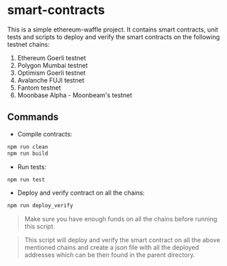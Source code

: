 # smart-contracts

This is a simple ethereum-waffle project. It contains smart contracts, unit tests and scripts to deploy and verify the smart contracts on the following testnet chains:
1. Ethereum Goerli testnet
2. Polygon Mumbai testnet
3. Optimism Goerli testnet
4. Avalanche FUJI testnet
5. Fantom testnet
6. Moonbase Alpha - Moonbeam's testnet

## Commands
- Compile contracts:
```bash
npm run clean
npm run build
```
- Run tests:
```bash
npm run test
```
- Deploy and verify contract on all the chains:
```bash
npm run deploy_verify
```
> Make sure you have enough funds on all the chains before running this script.

> This script will deploy and verify the smart contract on all the above mentioned chains and create a json file with all the deployed addresses which can be then found in the parent directory.